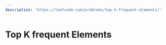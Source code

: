 ```yaml
---
description: 'https://leetcode.com/problems/top-k-frequent-elements/'
---
```


# Top K frequent Elements

